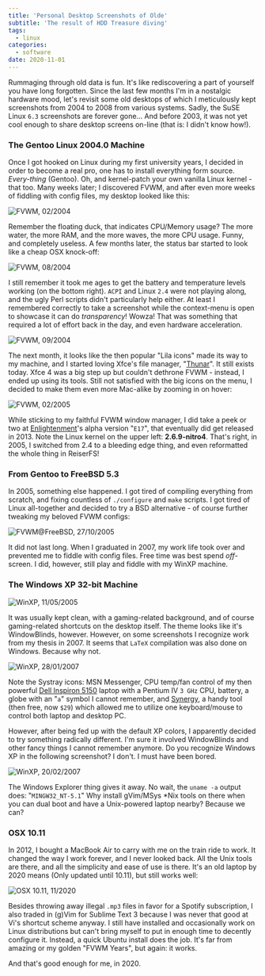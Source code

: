 ```yaml
---
title: 'Personal Desktop Screenshots of Olde'
subtitle: 'The result of HDD Treasure diving'
tags:
  - linux
categories:
  - software
date: 2020-11-01
---
```


Rummaging through old data is fun. It's like rediscovering a part of yourself you have long forgotten. Since the last few months I'm in a nostalgic hardware mood, let's revisit some old desktops of which I meticulously kept screenshots from 2004 to 2008 from various systems. Sadly, the SuSE Linux `6.3` screenshots are forever gone... And before 2003, it was not yet cool enough to share desktop screens on-line (that is: I didn't know how!). 

### The Gentoo Linux 2004.0 Machine

Once I got hooked on Linux during my first university years, I decided in order to become a real pro, one has to install everything form source. _Every-thing_ (Gentoo). Oh, and kernel-patch your own vanilla Linux kernel - that too. Many weeks later; I discovered FVWM, and after even more weeks of fiddling with config files, my desktop looked like this:

![](/img/desktopshots/feb2004.jpg "FVWM, 02/2004")

Remember the floating duck, that indicates CPU/Memory usage? The more water, the more RAM, and the more waves, the more CPU usage. Funny, and completely useless. 
A few months later, the status bar started to look like a cheap OSX knock-off:

![](/img/desktopshots/fvwm_aug2004.jpg "FVWM, 08/2004")

I still remember it took me ages to get the battery and temperature levels working (on the bottom right). `ACPI` and Linux `2.4` were not playing along, and the ugly Perl scripts didn't particularly help either. At least I remembered correctly to take a screenshot while the context-menu is open to showcase it can do _transparency_! Wowza! That was something that required a lot of effort back in the day, and even hardware acceleration. 

![](/img/desktopshots/lila_sept2004.jpg "FVWM, 09/2004")

The next month, it looks like the then popular "Lila icons" made its way to my machine, and I started loving Xfce's file manager, "[Thunar](https://docs.xfce.org/xfce/thunar/start)". It still exists today. Xfce 4 was a big step up but couldn't dethrone FVWM - instead, I ended up using its tools. Still not satisfied with the big icons on the menu, I decided to make them even more Mac-alike by zooming in on hover:

![](/img/desktopshots/engagebusy_febr2005.jpg "FVWM, 02/2005")

While sticking to my faithful FVWM window manager, I did take a peek or two at [Enlightenment](https://www.enlightenment.org)'s alpha version "`E17`", that eventually did get released in 2013. Note the Linux kernel on the upper left: **2.6.9-nitro4**. That's right, in 2005, I switched from 2.4 to a bleeding edge thing, and even reformatted the whole thing in ReiserFS! 

### From Gentoo to FreeBSD 5.3

In 2005, something else happened. I got tired of compiling everything from scratch, and fixing countless of `./configure` and `make` scripts. I got tired of Linux all-together and decided to try a BSD alternative - of course further tweaking my beloved FVWM configs:

![](/img/desktopshots/fvwm_confnew_20051027_1.jpg "FVWM@FreeBSD, 27/10/2005")

It did not last long. When I graduated in 2007, my work life took over and prevented me to fiddle with config files. Free time was best spend _off_-screen. I did, however, still play and fiddle with my WinXP machine.

### The Windows XP 32-bit Machine

![](/img/desktopshots/Win32_Clean_11-05-2005.JPG "WinXP, 11/05/2005")

It was usually kept clean, with a gaming-related background, and of course gaming-related shortcuts on the desktop itself. The theme looks like it's WindowBlinds, however. However, on some screenshots I recognize work from my thesis in 2007. It seems that `LaTeX` compilation was also done on Windows. Because why not.

![](/img/desktopshots/20070128_win32_mooi.jpg "WinXP, 28/01/2007")

Note the Systray icons: MSN Messenger, CPU temp/fan control of my then powerful [Dell Inspiron 5150](https://www.cnet.com/reviews/dell-inspiron-5150-5150sap-review/) laptop with a Pentium IV `3 GHz` CPU, battery, a globe with an "`a`" symbol I cannot remember, and [Synergy](https://symless.com/synergy), a handy tool (then free, now `$29`) which allowed me to utilize one keyboard/mouse to control both laptop and desktop PC. 

However, after being fed up with the default XP colors, I apparently decided to try something radically different. I'm sure it involved WindowBlinds and other fancy things I cannot remember anymore. Do you recognize Windows XP in the following screenshot? I don't. I must have been bored. 

![](/img/desktopshots/klaklan_20072002.jpg "WinXP, 20/02/2007")

The Windows Explorer thing gives it away. No wait, the `uname -a` output does: "`MINGW32_NT-5.1`" Why install gVim/MSys *Nix tools on there when you can dual boot and have a Unix-powered laptop nearby? Because we can?

### OSX 10.11

In 2012, I bought a MacBook Air to carry with me on the train ride to work. It changed the way I work forever, and I never looked back. All the Unix tools are there, and all the simplicity and ease of use is there. It's an old laptop by 2020 means (Only updated until 10.11), but still works well:

![](/img/desktopshots/osx.jpg "OSX 10.11, 11/2020")

Besides throwing away illegal `.mp3` files in favor for a Spotify subscription, I also traded in (g)Vim for Sublime Text 3 because I was never that good at Vi's shortcut scheme anyway. I still have installed and occasionally work on Linux distributions but can't bring myself to put in enough time to decently configure it. Instead, a quick Ubuntu install does the job. It's far from amazing or my golden "FVWM Years", but again: it works. 

And that's good enough for me, in 2020. 
